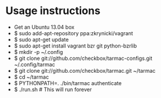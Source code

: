 Usage instructions
==================

* Get an Ubuntu 13.04 box
* $ sudo add-apt-repository ppa:zkrynicki/vagrant
* $ sudo apt-get update
* $ sudo apt-get install vagrant bzr git python-bzrlib
* $ mkdir -p ~/.config
* $ git clone git://github.com/checkbox/tarmac-configs.git ~/.config/tarmac
* $ git clone git://github.com/checkbox/tarmac.git ~/tarmac
* $ cd ~/tarmac
* $ PYTHONPATH=. ./bin/tarmac authenticate
* $ ./run.sh # This will run forever
